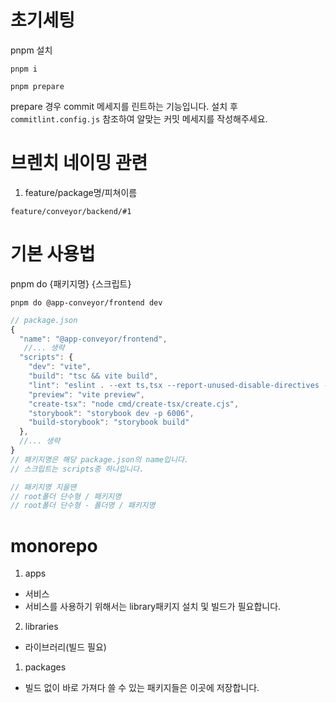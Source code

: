 # 초기세팅

pnpm 설치

`pnpm i`

`pnpm prepare`

prepare 경우 commit 메세지를 린트하는 기능입니다. 설치 후 `commitlint.config.js` 참조하여 알맞는 커밋 메세지를 작성해주세요.

# 브렌치 네이밍 관련

1. feature/package명/피쳐이름

`feature/conveyor/backend/#1`

# 기본 사용법

pnpm do {패키지명} {스크립트}

`pnpm do @app-conveyor/frontend dev`

```javascript
// package.json
{
  "name": "@app-conveyor/frontend",
   //... 생략
  "scripts": {
    "dev": "vite",
    "build": "tsc && vite build",
    "lint": "eslint . --ext ts,tsx --report-unused-disable-directives --max-warnings 0",
    "preview": "vite preview",
    "create-tsx": "node cmd/create-tsx/create.cjs",
    "storybook": "storybook dev -p 6006",
    "build-storybook": "storybook build"
  },
  //... 생략
}
// 패키지명은 해당 package.json의 name입니다.
// 스크립트는 scripts중 하나입니다.

// 패키지명 지을땐
// root폴더 단수형 / 패키지명
// root폴더 단수형 - 폴더명 / 패키지명
```

# monorepo

1. apps

- 서비스
- 서비스를 사용하기 위해서는 library패키지 설치 및 빌드가 필요합니다.

2. libraries

- 라이브러리(빌드 필요)

1. packages

- 빌드 없이 바로 가져다 쓸 수 있는 패키지들은 이곳에 저장합니다.
